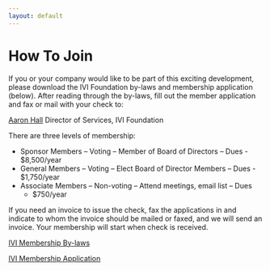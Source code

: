 ```yaml
---
layout: default
---
```


# How To Join

If you or your company would like to be part of this exciting
development, please download the IVI Foundation by-laws and membership
application (below). After reading through the by-laws, fill out the
member application and fax or mail with your check to:

[Aaron Hall](mailto:execdir@ivifoundation.org)
Director of Services, IVI Foundation

There are three levels of membership:

  - Sponsor Members – Voting – Member of Board of Directors – Dues -
    $8,500/year
  - General Members – Voting – Elect Board of Director Members – Dues -
    $1,750/year
  - Associate Members – Non-voting – Attend meetings, email list – Dues
    - $750/year

If you need an invoice to issue the check, fax the applications in and
indicate to whom the invoice should be mailed or faxed, and we will send
an invoice. Your membership will start when check is received.

[IVI Membership By-laws](../about/bylaws.html)

[IVI Membership Application](../downloads/Operating-Legal/IVI%20Membership%20Application%202016OCT20.docx)
